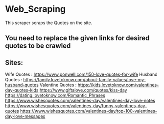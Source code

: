 # Web_Scraping
This scraper scraps the Quotes on the site.

## You need to replace the given links for desired quotes to be crawled

## Sites:

Wife Quotes                : https://www.ponwell.com/150-love-quotes-for-wife
Husband Quotes             : https://family.lovetoknow.com/about-family-values/love-my-husband-quotes
Valentine Quotes           : https://kids.lovetoknow.com/valentines-day-quotes-kids
                             https://www.giftalove.com/quotes/kiss-day
                             https://dating.lovetoknow.com/Romantic_Phrases
                             https://www.wishesquotes.com/valentines-day/valentines-day-love-notes
                             https://www.wishesquotes.com/valentines-day/funny-valentines-day-quotes
                             https://www.wishesquotes.com/valentines-day/top-100-valentines-day-love-messages
                             
